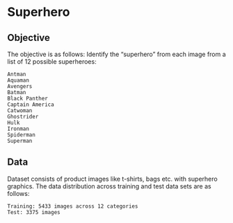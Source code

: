# Superhero
## Objective
The objective is as follows: Identify the “superhero” from each image from a list of 12 possible superheroes:

    Antman
    Aquaman
    Avengers
    Batman
    Black Panther
    Captain America
    Catwoman
    Ghostrider
    Hulk 
    Ironman
    Spiderman
    Superman
## Data
Dataset consists of product images like t-shirts, bags etc. with superhero graphics. The data distribution across training and test data sets are as follows:

    Training: 5433 images across 12 categories 
    Test: 3375 images

